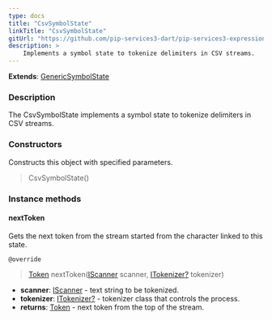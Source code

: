 ```yaml
---
type: docs
title: "CsvSymbolState"
linkTitle: "CsvSymbolState"
gitUrl: "https://github.com/pip-services3-dart/pip-services3-expressions-dart"
description: > 
    Implements a symbol state to tokenize delimiters in CSV streams.
---
```


**Extends**: [GenericSymbolState](../../tokenizers/generic/generic_symbol_state)

### Description

The CsvSymbolState implements a symbol state to tokenize delimiters in CSV streams.

### Constructors
Constructs this object with specified parameters.

> CsvSymbolState()

### Instance methods

#### nextToken
Gets the next token from the stream started from the character linked to this state.

`@override`
> [Token](../../tokenizers/token) nextToken([IScanner](../../io/iscanner) scanner, [ITokenizer?](../../tokenizers/itokenizer) tokenizer)

- **scanner**: [IScanner](../../io/iscanner) - text string to be tokenized.
- **tokenizer**: [ITokenizer?](../../tokenizers/itokenizer) - tokenizer class that controls the process.
- **returns**: [Token](../../tokenizers/token) - next token from the top of the stream.
